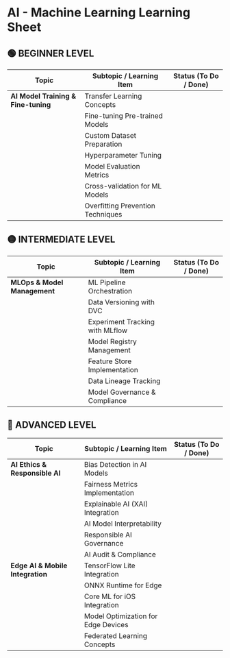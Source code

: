 # AI - Machine Learning Learning Sheet

## 🟢 BEGINNER LEVEL

| Topic | Subtopic / Learning Item | Status (To Do / Done) |
|-------|---------------------------|------------------------|
| **AI Model Training & Fine-tuning** | Transfer Learning Concepts | |
|  | Fine-tuning Pre-trained Models | |
|  | Custom Dataset Preparation | |
|  | Hyperparameter Tuning | |
|  | Model Evaluation Metrics | |
|  | Cross-validation for ML Models | |
|  | Overfitting Prevention Techniques | |

## 🟡 INTERMEDIATE LEVEL

| Topic | Subtopic / Learning Item | Status (To Do / Done) |
|-------|---------------------------|------------------------|
| **MLOps & Model Management** | ML Pipeline Orchestration | |
|  | Data Versioning with DVC | |
|  | Experiment Tracking with MLflow | |
|  | Model Registry Management | |
|  | Feature Store Implementation | |
|  | Data Lineage Tracking | |
|  | Model Governance & Compliance | |

## 🔴 ADVANCED LEVEL

| Topic | Subtopic / Learning Item | Status (To Do / Done) |
|-------|---------------------------|------------------------|
| **AI Ethics & Responsible AI** | Bias Detection in AI Models | |
|  | Fairness Metrics Implementation | |
|  | Explainable AI (XAI) Integration | |
|  | AI Model Interpretability | |
|  | Responsible AI Governance | |
|  | AI Audit & Compliance | |
| **Edge AI & Mobile Integration** | TensorFlow Lite Integration | |
|  | ONNX Runtime for Edge | |
|  | Core ML for iOS Integration | |
|  | Model Optimization for Edge Devices | |
|  | Federated Learning Concepts | |
